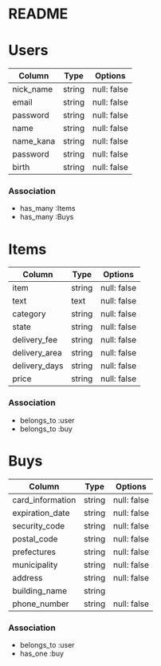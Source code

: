 # README

# Users

| Column        | Type   | Options     |
| ------------  | ------ | ----------- |
| nick_name     | string | null: false |
| email         | string | null: false |
| password      | string | null: false |
| name          | string | null: false |
| name_kana     | string | null: false |
| password      | string | null: false |
| birth         | string | null: false |

### Association

- has_many :Items
- has_many :Buys


# Items

| Column        | Type   | Options     |
| ------------  | ------ | ----------- |
| item          | string | null: false |
| text          | text   | null: false |
| category      | string | null: false |
| state         | string | null: false |
| delivery_fee  | string | null: false |
| delivery_area | string | null: false |
| delivery_days | string | null: false |
| price         | string | null: false |


### Association

- belongs_to :user
- belongs_to :buy


# Buys

| Column           | Type   | Options     |
| ---------------- | ------ | ----------- |
| card_information | string | null: false |
| expiration_date  | string | null: false |
| security_code    | string | null: false |
| postal_code      | string | null: false |
| prefectures      | string | null: false |
| municipality     | string | null: false |
| address          | string | null: false |
| building_name    | string |  |
| phone_number     | string | null: false |

### Association

- belongs_to :user
- has_one :buy